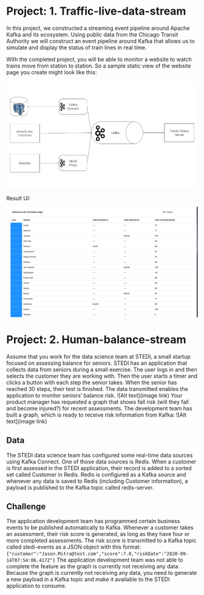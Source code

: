 # Project: 1. Traffic-live-data-stream
In this project, we constructed a streaming event pipeline around Apache Kafka and its ecosystem. Using public data from the Chicago Transit Authority we will construct an event pipeline around Kafka that allows us to simulate and display the status of train lines in real time.

With the completed project, you will be able to monitor a website to watch trains move from station to station. So a sample static view of the website page you create might look like this:

![Alt text](traffic-live-data-stream/images/diagram.png)

Result UI:

![Alt text](traffic-live-data-stream/images/ui.png)

# Project: 2. Human-balance-stream
Assume that you work for the data science team at STEDI, a small startup focused on assessing balance for seniors. STEDI has an application that collects data from seniors during a small exercise. The user logs in and then selects the customer they are working with. Then the user starts a timer and clicks a button with each step the senior takes. When the senior has reached 30 steps, their test is finished. The data transmitted enables the application to monitor seniors’ balance risk.
![Alt text](image link)
Your product manager has requested a graph that shows fall risk (will they fall and become injured?) for recent assessments. The development team has built a graph, which is ready to receive risk information from Kafka:
![Alt text](image link)
## Data
The STEDI data science team has configured some real-time data sources using Kafka Connect. One of those data sources is Redis. When a customer is first assessed in the STEDI application, their record is added to a sorted set called Customer in Redis. Redis is configured as a Kafka source and whenever any data is saved to Redis (including Customer information), a payload is published to the Kafka topic called redis-server.
## Challenge
The application development team has programmed certain business events to be published automatically to Kafka. Whenever a customer takes an assessment, their risk score is generated, as long as they have four or more completed assessments. The risk score is transmitted to a Kafka topic called stedi-events as a JSON object with this format:
`{"customer":"Jason.Mitra@test.com","score":7.0,"riskDate":"2020-09-14T07:54:06.417Z"}`
The application development team was not able to complete the feature as the graph is currently not receiving any data. Because the graph is currently not receiving any data, you need to generate a new payload in a Kafka topic and make it available to the STEDI application to consume.
